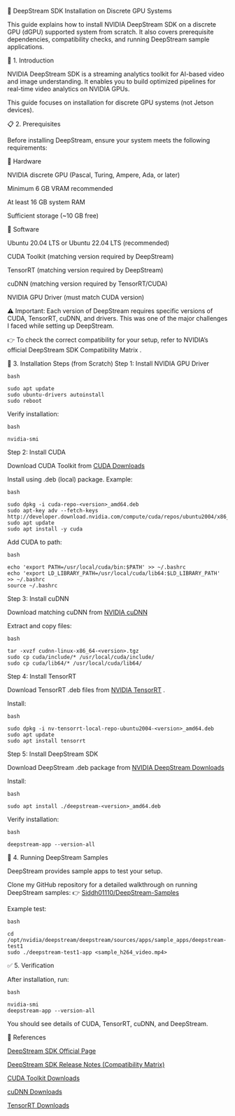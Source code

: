 🚀 DeepStream SDK Installation on Discrete GPU Systems

This guide explains how to install NVIDIA DeepStream SDK on a discrete GPU (dGPU) supported system from scratch. It also covers prerequisite dependencies, compatibility checks, and running DeepStream sample applications.

📌 1. Introduction

NVIDIA DeepStream SDK is a streaming analytics toolkit for AI-based video and image understanding. It enables you to build optimized pipelines for real-time video analytics on NVIDIA GPUs.

This guide focuses on installation for discrete GPU systems (not Jetson devices).

📋 2. Prerequisites

Before installing DeepStream, ensure your system meets the following requirements:

🔹 Hardware

NVIDIA discrete GPU (Pascal, Turing, Ampere, Ada, or later)

Minimum 6 GB VRAM recommended

At least 16 GB system RAM

Sufficient storage (~10 GB free)

🔹 Software

Ubuntu 20.04 LTS or Ubuntu 22.04 LTS (recommended)

CUDA Toolkit (matching version required by DeepStream)

TensorRT (matching version required by DeepStream)

cuDNN (matching version required by TensorRT/CUDA)

NVIDIA GPU Driver (must match CUDA version)

⚠️ Important: Each version of DeepStream requires specific versions of CUDA, TensorRT, cuDNN, and drivers. This was one of the major challenges I faced while setting up DeepStream.

👉 To check the correct compatibility for your setup, refer to NVIDIA’s official DeepStream SDK Compatibility Matrix
.

🔧 3. Installation Steps (from Scratch)
Step 1: Install NVIDIA GPU Driver

`bash`
```
sudo apt update
sudo ubuntu-drivers autoinstall
sudo reboot
```

Verify installation:

`bash`
```
nvidia-smi
```

Step 2: Install CUDA

Download CUDA Toolkit from [CUDA Downloads](https://developer.nvidia.com/cuda-downloads)


Install using .deb (local) package. Example:

`bash`
```
sudo dpkg -i cuda-repo-<version>_amd64.deb
sudo apt-key adv --fetch-keys http://developer.download.nvidia.com/compute/cuda/repos/ubuntu2004/x86_64/7fa2af80.pub
sudo apt update
sudo apt install -y cuda
```

Add CUDA to path:

`bash`
```
echo 'export PATH=/usr/local/cuda/bin:$PATH' >> ~/.bashrc
echo 'export LD_LIBRARY_PATH=/usr/local/cuda/lib64:$LD_LIBRARY_PATH' >> ~/.bashrc
source ~/.bashrc
```

Step 3: Install cuDNN

Download matching cuDNN from [NVIDIA cuDNN](https://developer.nvidia.com/cudnn)


Extract and copy files:

`bash`
```
tar -xvzf cudnn-linux-x86_64-<version>.tgz
sudo cp cuda/include/* /usr/local/cuda/include/
sudo cp cuda/lib64/* /usr/local/cuda/lib64/
```

Step 4: Install TensorRT

Download TensorRT .deb files from [NVIDIA TensorRT](https://developer.nvidia.com/tensorrt)
.

Install:

`bash`
```
sudo dpkg -i nv-tensorrt-local-repo-ubuntu2004-<version>_amd64.deb
sudo apt update
sudo apt install tensorrt
```

Step 5: Install DeepStream SDK

Download DeepStream .deb package from [NVIDIA DeepStream Downloads](https://developer.nvidia.com/deepstream-sdk)


Install:

`bash`
```
sudo apt install ./deepstream-<version>_amd64.deb
```

Verify installation:

`bash`
```
deepstream-app --version-all
```

🧪 4. Running DeepStream Samples

DeepStream provides sample apps to test your setup.

Clone my GitHub repository for a detailed walkthrough on running DeepStream samples:
👉 [Siddh01110/DeepStream-Samples](https://github.com/Siddh01110/)

Example test:

`bash`
```
cd /opt/nvidia/deepstream/deepstream/sources/apps/sample_apps/deepstream-test1
sudo ./deepstream-test1-app <sample_h264_video.mp4>
```

✅ 5. Verification

After installation, run:

`bash`
```
nvidia-smi
deepstream-app --version-all
```

You should see details of CUDA, TensorRT, cuDNN, and DeepStream.

🔗 References

[DeepStream SDK Official Page](https://developer.nvidia.com/deepstream-sdk)

[DeepStream SDK Release Notes (Compatibility Matrix)](https://developer.nvidia.com/deepstream-getting-started)

[CUDA Toolkit Downloads](https://developer.nvidia.com/cuda-downloads)

[cuDNN Downloads](https://developer.nvidia.com/cudnn)

[TensorRT Downloads](https://developer.nvidia.com/tensorrt)
